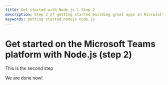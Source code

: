 ```yaml
---
title: Get started with Node.js | Step 2
description: Step 2 of getting started building great apps in Microsoft Teams using Node.js
keywords: getting started nodejs node.js
---
```


# Get started on the Microsoft Teams platform with Node.js (step 2)

This is the second step

We are done now!